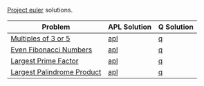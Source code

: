 [Project euler](https://projecteuler.net/) solutions.

| Problem                                                          | APL Solution           | Q Solution      |
|------------------------------------------------------------------|------------------------|-----------------|
| [Multiples of 3 or 5](https://projecteuler.net/problem=1)        | [apl](problem1.dyalog) | [q](problem1.q) |
| [Even Fibonacci Numbers](https://projecteuler.net/problem=2)     | [apl](problem2.dyalog) | [q](problem2.q) |
| [Largest Prime Factor](https://projecteuler.net/problem=3)       | [apl](problem3.dyalog) | [q](problem3.q) |
| [Largest Palindrome Product](https://projecteuler.net/problem=3) | [apl](problem4.dyalog) | [q](problem4.q) |


	


